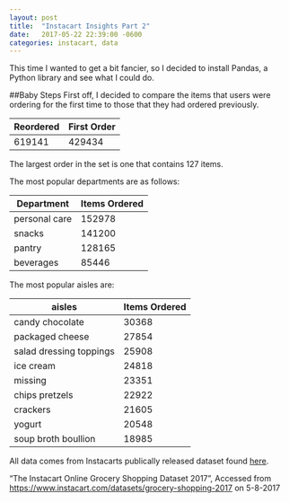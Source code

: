 ```yaml
---
layout: post
title:  "Instacart Insights Part 2"
date:   2017-05-22 22:39:00 -0600
categories: instacart, data
---
```

This time I wanted to get a bit fancier, so I decided to install Pandas, a Python library and see what I could do.

##Baby Steps
First off, I decided to compare the items that users were ordering for the first time to those that they had ordered previously.

| Reordered       | First Order      |
|-----------------|------------------|
| 619141          | 429434           |

The largest order in the set is one that contains 127 items.

The most popular departments are as follows:

| Department      | Items Ordered    |
|-----------------|------------------|
| personal care   | 152978           |
| snacks          | 141200           |
| pantry          | 128165           |
| beverages       | 85446            |

The most popular aisles are:

| aisles                           | Items Ordered    |
|----------------------------------|------------------|
| candy chocolate                  | 30368            |
| packaged cheese                  | 27854            |
| salad dressing toppings          | 25908            |
| ice cream                        | 24818            |
| missing                          | 23351            |
| chips pretzels                   | 22922            |
| crackers                         | 21605            |
| yogurt                           | 20548            |
| soup broth boullion              | 18985            |

All data comes from Instacarts publically released dataset found [here](https://www.instacart.com/datasets/grocery-shopping-2017).

“The Instacart Online Grocery Shopping Dataset 2017”, Accessed from https://www.instacart.com/datasets/grocery-shopping-2017 on 5-8-2017